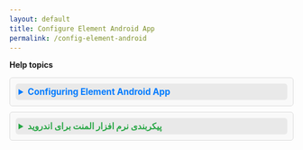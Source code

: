 ```yaml
---
layout: default
title: Configure Element Android App
permalink: /config-element-android
---
```

<style>
details {
  background-color: #f9f9f9;
  border: 1px solid #ddd;
  padding: 10px;
  margin-bottom: 10px;
  border-radius: 5px;
}

summary {
  font-size: 1.1em;
  font-weight: bold;
  cursor: pointer;
  padding: 5px;
  background-color: #e9e9e9;
  border-radius: 5px;
  transition: background-color 0.3s ease;
}

summary:hover {
  background-color: #d3d3d3;
}

details[open] summary {
  color: #007BFF;
}
</style>

**Help topics**

<details>
  <summary style="font-weight: bold; color: #007bff;">Configuring Element Android App</summary>
  
- Update the matrix server to **chat.jirjirak.net**.

  <img src="/assets/images/config-element-android-landing.png" alt="config-element-android-landing" height="400" />
  
- Select the **"Continue with Gooyan"** option for Single Sign-On (SSO) authentication.

  <img src="/assets/images/config-element-android-update-server.png" alt="config-element-android-update-server" height="400" />
  
- Log in using your Gooyan account credentials.

  <img src="/assets/images/config-element-android-sso.png" alt="config-element-android-sso" height="400" />

</details>

<details>
  <summary style="font-weight: bold; color: #28a745;">پیکربندی نرم افزار المنت برای اندروید</summary>
  
  - سرور ماتریس را به **chat.jirjirak.net** تغییر دهید.

    <img src="/assets/images/config-element-android-landing.png" alt="config-element-android-landing" height="400" />
    
  - گزینه **"ادامه با گویان"** را برای احراز هویت تک‌امضاء (SSO) انتخاب کنید.

    <img src="/assets/images/config-element-android-update-server.png" alt="config-element-android-update-server" height="400" />
    
  - با استفاده از اطلاعات کاربری خود در گویان وارد سیستم شوید.

    <img src="/assets/images/config-element-android-sso.png" alt="config-element-android-sso" height="400" />

</details>
